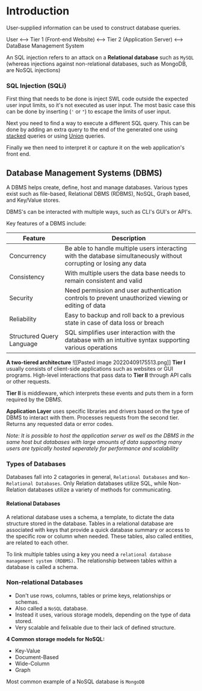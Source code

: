 # Introduction
User-supplied information can be used to construct database queries. 

User <--> Tier 1 (Front-end Website) <--> Tier 2 (Application Server) <--> DataBase Management System

An SQL injection refers to an attack on a **Relational database** such as `MySQL` (whereas injections against non-relational databases, such as MongoDB, are NoSQL injections)

### SQL Injection (SQLi)
First thing that needs to be done is inject SWL code outside the expected user input limits, so it's not executed as user input. The most basic case this can be done by inserting (`'` or `"`) to escape the limits of user input.

Next you need to find a way to execute a different SQL query. This can be done by adding an extra query to the end of the generated one using [stacked](https://www.sqlinjection.net/stacked-queries/) queries or  using [Union](https://www.mysqltutorial.org/sql-union-mysql.aspx/) queries.

Finally we then need to interpret it or capture it on the web application's front end.

## Database Management Systems (DBMS)
A DBMS helps create, define, host and manage databases. Various types exist such as file-based, Relational DBMS (RDBMS), NoSQL, Graph based, and Key/Value stores.

DBMS's can be interacted with multiple ways, such as CLI's GUI's or API's.

Key features of a DBMS include:

| Feature | Description |
| --- | --- |
| Concurrency | Be able to handle multiple users interacting with the database simultaneously without corrupting or losing any data |
| Consistency | With multiple users the data base needs to remain consistent and valid |
| Security | Need permission and user authentication controls to prevent unauthorized viewing or editing of data |
| Reliability | Easy to backup and roll back to a previous state in case of data loss or breach |
| Structured Query Language | SQL simplifies user interaction with the database with an intuitive syntax supporting various operations |

**A two-tiered architecture**
![[Pasted image 20220409175513.png]]
**Tier I** usually consists of client-side applications such as websites or GUI programs. High-level interactions that pass data to **Tier II** through API calls or other requests.

**Tier II** is middleware, which interprets these events and puts them in a form required by the DBMS. 

**Application Layer** uses specific libraries and drivers based on the type of DBMS to interact with them. Processes requests from the second tier. Returns any requested data or error codes.

*Note: It is possible to host the application server as well as the DBMS in the same host but databases with large amounts of data supporting many users are typically hosted seperately for performance and scalability*

### Types of Databases
Databases fall into 2 catagories in general, `Relational Databases` and `Non-Relational Databases`. Only Relation databases utilize SQL, while Non-Relation databases utilize a variety of methods for communicating.

#### Relational Databases
A relational database uses a schema, a template, to dictate the data structure stored in the database. Tables in a relational database are associated with keys that provide a quick database summary or access to the specific row or column when needed. These tables, also called entities, are related to each other.

To link multiple tables using a key you need a `relational database management system (RDBMS)`. The relationship between tables within a database is called a schema.

### Non-relational Databases
- Don't use rows, columns, tables or prime keys, relationships or schemas.
- Also called a `NoSQL` database.
- Instead it uses, various storage models, depending on the type of data stored.
- Very scalable and felixable due to their lack of defined structure.

**4 Common storage models for NoSQL:**
- Key-Value
- Document-Based
- Wide-Column
- Graph

Most common example of a NoSQL database is `MongoDB`


